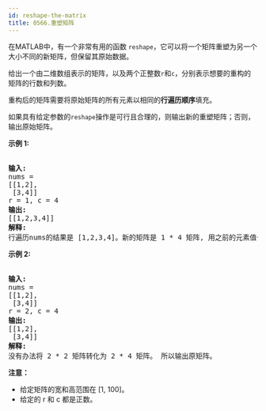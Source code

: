 ```yaml
---
id: reshape-the-matrix
title: 0566.重塑矩阵
---
```

在MATLAB中，有一个非常有用的函数 <code>reshape</code>，它可以将一个矩阵重塑为另一个大小不同的新矩阵，但保留其原始数据。

给出一个由二维数组表示的矩阵，以及两个正整数<code>r</code>和<code>c</code>，分别表示想要的重构的矩阵的行数和列数。

重构后的矩阵需要将原始矩阵的所有元素以相同的**行遍历顺序**填充。

如果具有给定参数的<code>reshape</code>操作是可行且合理的，则输出新的重塑矩阵；否则，输出原始矩阵。

**示例 1:**


<pre><br/><strong>输入:</strong> <br/>nums = <br/>[[1,2],<br/> [3,4]]<br/>r = 1, c = 4<br/><strong>输出:</strong> <br/>[[1,2,3,4]]<br/><strong>解释:</strong><br/>行遍历nums的结果是 [1,2,3,4]。新的矩阵是 1 * 4 矩阵, 用之前的元素值一行一行填充新矩阵。<br/></pre>

**示例 2:**


<pre><br/><strong>输入:</strong> <br/>nums = <br/>[[1,2],<br/> [3,4]]<br/>r = 2, c = 4<br/><strong>输出:</strong> <br/>[[1,2],<br/> [3,4]]<br/><strong>解释:</strong><br/>没有办法将 2 * 2 矩阵转化为 2 * 4 矩阵。 所以输出原矩阵。<br/></pre>

**注意：**

- 给定矩阵的宽和高范围在 [1, 100]。
- 给定的 r 和 c 都是正数。